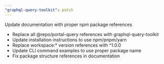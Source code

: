 ```yaml
---
"graphql-query-toolkit": patch
---
```


Update documentation with proper npm package references

- Replace all @repo/portal-query references with graphql-query-toolkit
- Update installation instructions to use npm/pnpm/yarn
- Replace workspace:* version references with ^1.0.0
- Update CLI command examples to use proper package name
- Fix package structure references in documentation